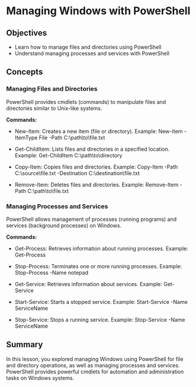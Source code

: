 # Managing Windows with PowerShell

## Objectives
- Learn how to manage files and directories using PowerShell
- Understand managing processes and services with PowerShell

## Concepts
### Managing Files and Directories

PowerShell provides cmdlets (commands) to manipulate files and directories similar to Unix-like systems.

**Commands:**
- New-Item: Creates a new item (file or directory).
    Example: New-Item -ItemType File -Path C:\path\to\file.txt

- Get-ChildItem: Lists files and directories in a specified location.
    Example: Get-ChildItem C:\path\to\directory

- Copy-Item: Copies files and directories.
    Example: Copy-Item -Path C:\source\file.txt -Destination C:\destination\file.txt

- Remove-Item: Deletes files and directories.
    Example: Remove-Item -Path C:\path\to\file.txt

### Managing Processes and Services
PowerShell allows management of processes (running programs) and services (background processes) on Windows.

**Commands:**
- Get-Process: Retrieves information about running processes.
    Example: Get-Process

- Stop-Process: Terminates one or more running processes.
    Example: Stop-Process -Name notepad

- Get-Service: Retrieves information about services.
    Example: Get-Service

- Start-Service: Starts a stopped service.
    Example: Start-Service -Name ServiceName

- Stop-Service: Stops a running service.
    Example: Stop-Service -Name ServiceName

## Summary
In this lesson, you explored managing Windows using PowerShell for file and directory operations, as well as managing processes and services. PowerShell provides powerful cmdlets for automation and administration tasks on Windows systems.

